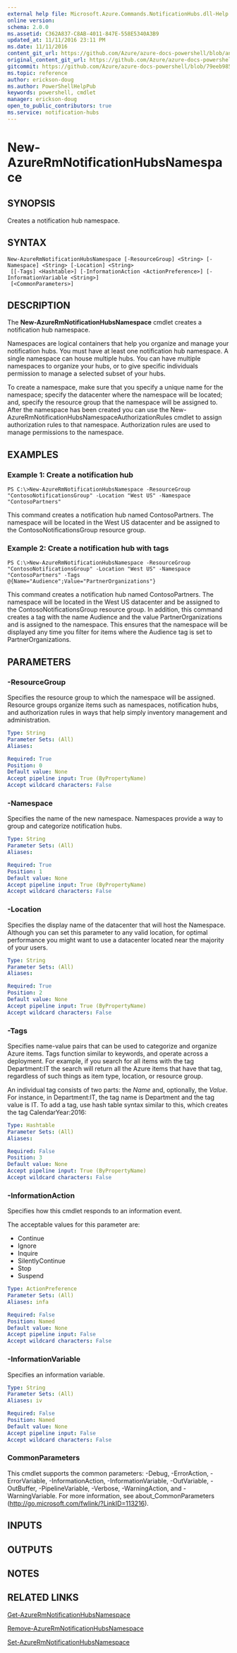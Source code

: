```yaml
---
external help file: Microsoft.Azure.Commands.NotificationHubs.dll-Help.xml
online version:
schema: 2.0.0
ms.assetid: C362A837-C8AB-4011-847E-558E5340A3B9
updated_at: 11/11/2016 23:11 PM
ms.date: 11/11/2016
content_git_url: https://github.com/Azure/azure-docs-powershell/blob/anne052617/azureps-cmdlets-docs/ResourceManager/AzureRM.NotificationHubs/v2.1.0/New-AzureRmNotificationHubsNamespace.md
original_content_git_url: https://github.com/Azure/azure-docs-powershell/blob/anne052617/azureps-cmdlets-docs/ResourceManager/AzureRM.NotificationHubs/v2.1.0/New-AzureRmNotificationHubsNamespace.md
gitcommit: https://github.com/Azure/azure-docs-powershell/blob/79eeb985ea480979357fb4695832a0c3d29a48bf
ms.topic: reference
author: erickson-doug
ms.author: PowerShellHelpPub
keywords: powershell, cmdlet
manager: erickson-doug
open_to_public_contributors: true
ms.service: notification-hubs
---
```


# New-AzureRmNotificationHubsNamespace

## SYNOPSIS
Creates a notification hub namespace.

## SYNTAX

```
New-AzureRmNotificationHubsNamespace [-ResourceGroup] <String> [-Namespace] <String> [-Location] <String>
 [[-Tags] <Hashtable>] [-InformationAction <ActionPreference>] [-InformationVariable <String>]
 [<CommonParameters>]
```

## DESCRIPTION
The **New-AzureRmNotificationHubsNamespace** cmdlet creates a notification hub namespace.

Namespaces are logical containers that help you organize and manage your notification hubs.
You must have at least one notification hub namespace.
A single namespace can house multiple hubs.
You can have multiple namespaces to organize your hubs, or to give specific individuals permission to manage a selected subset of your hubs.

To create a namespace, make sure that you specify a unique name for the namespace; specify the datacenter where the namespace will be located; and, specify the resource group that the namespace will be assigned to.
After the namespace has been created you can use the New-AzureRmNotificationHubsNamespaceAuthorizationRules cmdlet to assign authorization rules to that namespace.
Authorization rules are used to manage permissions to the namespace.

## EXAMPLES

### Example 1: Create a notification hub
```
PS C:\>New-AzureRmNotificationHubsNamespace -ResourceGroup "ContosoNotificationsGroup" -Location "West US" -Namespace "ContosoPartners"
```

This command creates a notification hub named ContosoPartners.
The namespace will be located in the West US datacenter and be assigned to the ContosoNotificationsGroup resource group.

### Example 2: Create a notification hub with tags
```
PS C:\>New-AzureRmNotificationHubsNamespace -ResourceGroup "ContosoNotificationsGroup" -Location "West US" -Namespace "ContosoPartners" -Tags @{Name="Audience";Value="PartnerOrganizations"}
```

This command creates a notification hub named ContosoPartners.
The namespace will be located in the West US datacenter and be assigned to the ContosoNotificationsGroup resource group.
In addition, this command creates a tag with the name Audience and the value PartnerOrganizations and is assigned to the namespace.
This ensures that the namespace will be displayed any time you filter for items where the Audience tag is set to PartnerOrganizations.

## PARAMETERS

### -ResourceGroup
Specifies the resource group to which the namespace will be assigned.
Resource groups organize items such as namespaces, notification hubs, and authorization rules in ways that help simply inventory management and administration.

```yaml
Type: String
Parameter Sets: (All)
Aliases: 

Required: True
Position: 0
Default value: None
Accept pipeline input: True (ByPropertyName)
Accept wildcard characters: False
```

### -Namespace
Specifies the name of the new namespace.
Namespaces provide a way to group and categorize notification hubs.

```yaml
Type: String
Parameter Sets: (All)
Aliases: 

Required: True
Position: 1
Default value: None
Accept pipeline input: True (ByPropertyName)
Accept wildcard characters: False
```

### -Location
Specifies the display name of the datacenter that will host the Namespace.
Although you can set this parameter to any valid location, for optimal performance you might want to use a datacenter located near the majority of your users.

```yaml
Type: String
Parameter Sets: (All)
Aliases: 

Required: True
Position: 2
Default value: None
Accept pipeline input: True (ByPropertyName)
Accept wildcard characters: False
```

### -Tags
Specifies name-value pairs that can be used to categorize and organize Azure items.
Tags function similar to keywords, and operate across a deployment.
For example, if you search for all items with the tag Department:IT the search will return all the Azure items that have that tag, regardless of such things as item type, location, or resource group.

An individual tag consists of two parts: the *Name* and, optionally, the *Value*.
For instance, in Department:IT, the tag name is Department and the tag value is IT.
To add a tag, use hash table syntax similar to this, which creates the tag CalendarYear:2016:

```yaml
Type: Hashtable
Parameter Sets: (All)
Aliases: 

Required: False
Position: 3
Default value: None
Accept pipeline input: True (ByPropertyName)
Accept wildcard characters: False
```

### -InformationAction
Specifies how this cmdlet responds to an information event.

The acceptable values for this parameter are:

- Continue
- Ignore
- Inquire
- SilentlyContinue
- Stop
- Suspend

```yaml
Type: ActionPreference
Parameter Sets: (All)
Aliases: infa

Required: False
Position: Named
Default value: None
Accept pipeline input: False
Accept wildcard characters: False
```

### -InformationVariable
Specifies an information variable.

```yaml
Type: String
Parameter Sets: (All)
Aliases: iv

Required: False
Position: Named
Default value: None
Accept pipeline input: False
Accept wildcard characters: False
```

### CommonParameters
This cmdlet supports the common parameters: -Debug, -ErrorAction, -ErrorVariable, -InformationAction, -InformationVariable, -OutVariable, -OutBuffer, -PipelineVariable, -Verbose, -WarningAction, and -WarningVariable. For more information, see about_CommonParameters (http://go.microsoft.com/fwlink/?LinkID=113216).

## INPUTS

## OUTPUTS

## NOTES

## RELATED LINKS

[Get-AzureRmNotificationHubsNamespace](./Get-AzureRmNotificationHubsNamespace.md)

[Remove-AzureRmNotificationHubsNamespace](./Remove-AzureRmNotificationHubsNamespace.md)

[Set-AzureRmNotificationHubsNamespace](./Set-AzureRmNotificationHubsNamespace.md)


